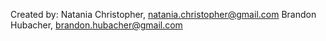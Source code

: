 Created by:
Natania Christopher, natania.christopher@gmail.com
Brandon Hubacher, brandon.hubacher@gmail.com
